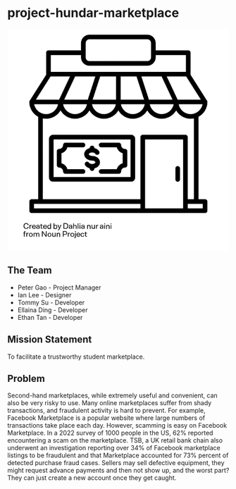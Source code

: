 # project-hundar-marketplace
![logo](./pictures/Logo.png)


## The Team
- Peter Gao - Project Manager
- Ian Lee - Designer
- Tommy Su - Developer
- Ellaina Ding - Developer
- Ethan Tan - Developer

## Mission Statement
To facilitate a trustworthy student marketplace.

## Problem
Second-hand marketplaces, while extremely useful and convenient, can also be very risky to use. Many online marketplaces suffer from shady transactions, and fraudulent activity is hard to prevent. For example, Facebook Marketplace is a popular website where large numbers of transactions take place each day. However, scamming is easy on Facebook Marketplace. In a 2022 survey of 1000 people in the US, 62% reported encountering a scam on the marketplace. TSB, a UK retail bank chain also underwent an investigation reporting over 34% of Facebook marketplace listings to be fraudulent and that Marketplace accounted for 73% percent of detected purchase fraud cases. Sellers may sell defective equipment, they might request advance payments and then not show up, and the worst part? They can just create a new account once they get caught.
